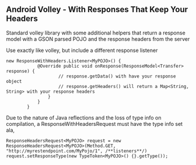 Android Volley - With Responses That Keep Your Headers
----------

Standard volley library with some additional helpers that return a response model with a GSON parsed POJO and the response headers from the server

Use exactly like volley, but include a different response listener

    new ResponseWithHeaders.Listener<MyPOJO>() {
                @Override public void onResponse(ResponseModel<Transfer> response) {
                        // response.getData() with have your response object
                        // response.getHeaders() will return a Map<String, String> with your response headers
                    }
                }
            }
            
Due to the nature of Java reflections and the loss of type info on compilation, a ResponseWithHeadersRequest must have the type info set ala,

    ResponseHeadersRequest<MyPOJO> request = new ResponseHeadersRequest<MyPOJO>(Method.GET, "http://myrestendpoint.com/MyPojo/1", /**listeners**/)
    request.setResponseType(new TypeToken<MyPOJO>() {}.getType());
    

